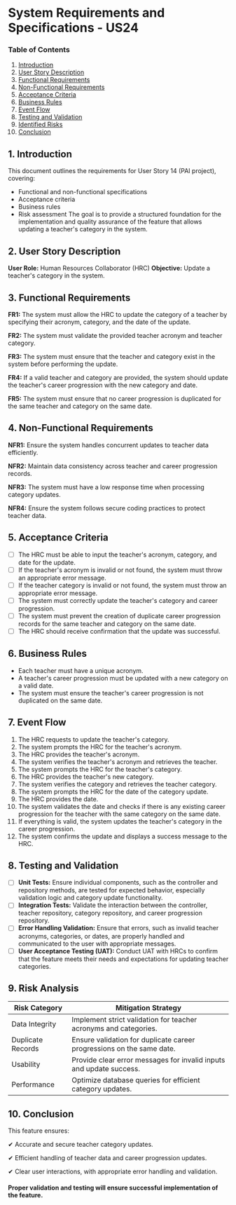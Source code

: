 # System Requirements and Specifications - US24 #

### Table of Contents

1. [Introduction](#1-introduction)
2. [User Story Description](#2-user-story-description)
3. [Functional Requirements](#3-functional-requirements)
4. [Non-Functional Requirements](#4-non-functional-requirements)
5. [Acceptance Criteria](#5-acceptance-criteria)
6. [Business Rules](#6-business-rules)
7. [Event Flow](#7-event-flow)
8. [Testing and Validation](#8-testing-and-validation)
9. [Identified Risks](#9-risk-analysis)
10. [Conclusion](#10-conclusion)

## 1. Introduction
This document outlines the requirements for User Story 14 (PAI project), covering:
- Functional and non-functional specifications
- Acceptance criteria
- Business rules
- Risk assessment
  The goal is to provide a structured foundation for the implementation and quality assurance of the feature that allows updating a teacher's category in the system.

## 2. User Story Description
**User Role:** Human Resources Collaborator (HRC)
**Objective:** Update a teacher's category in the system.

## 3. Functional Requirements
**FR1:** The system must allow the HRC to update the category of a teacher by specifying their acronym, category, and the date of the update.

**FR2:** The system must validate the provided teacher acronym and teacher category.

**FR3:** The system must ensure that the teacher and category exist in the system before performing the update.

**FR4:** If a valid teacher and category are provided, the system should update the teacher's career progression with the new category and date.

**FR5:** The system must ensure that no career progression is duplicated for the same teacher and category on the same date.

## 4. Non-Functional Requirements
**NFR1:** Ensure the system handles concurrent updates to teacher data efficiently. 

**NFR2:** Maintain data consistency across teacher and career progression records.

**NFR3:** The system must have a low response time when processing category updates.

**NFR4:** Ensure the system follows secure coding practices to protect teacher data.

## 5. Acceptance Criteria
- [ ] The HRC must be able to input the teacher's acronym, category, and date for the update.
- [ ] If the teacher's acronym is invalid or not found, the system must throw an appropriate error message.
- [ ] If the teacher category is invalid or not found, the system must throw an appropriate error message.
- [ ] The system must correctly update the teacher's category and career progression.
- [ ] The system must prevent the creation of duplicate career progression records for the same teacher and category on the same date.
- [ ] The HRC should receive confirmation that the update was successful.

## 6. Business Rules
- Each teacher must have a unique acronym.
- A teacher's career progression must be updated with a new category on a valid date.
- The system must ensure the teacher's career progression is not duplicated on the same date.

## 7. Event Flow
1. The HRC requests to update the teacher's category.
2. The system prompts the HRC for the teacher's acronym. 
3. The HRC provides the teacher's acronym. 
4. The system verifies the teacher's acronym and retrieves the teacher. 
5. The system prompts the HRC for the teacher's category. 
6. The HRC provides the teacher's new category. 
7. The system verifies the category and retrieves the teacher category. 
8. The system prompts the HRC for the date of the category update. 
9. The HRC provides the date. 
10. The system validates the date and checks if there is any existing career progression for the teacher with the same category on the same date. 
11. If everything is valid, the system updates the teacher's category in the career progression. 
12. The system confirms the update and displays a success message to the HRC.

## 8. Testing and Validation
- [ ] **Unit Tests:** Ensure individual components, such as the controller and repository methods, are tested for expected behavior, especially validation logic and category update functionality.
- [ ] **Integration Tests:** Validate the interaction between the controller, teacher repository, category repository, and career progression repository.
- [ ] **Error Handling Validation:** Ensure that errors, such as invalid teacher acronyms, categories, or dates, are properly handled and communicated to the user with appropriate messages.
- [ ] **User Acceptance Testing (UAT):** Conduct UAT with HRCs to confirm that the feature meets their needs and expectations for updating teacher categories.

## 9. Risk Analysis
| Risk Category  | Mitigation Strategy                     |  
|---------------|-----------------------------------------|  
| Data Integrity | Implement strict validation for teacher acronyms and categories. |  
| Duplicate Records   | Ensure validation for duplicate career progressions on the same date.|  
| Usability   | Provide clear error messages for invalid inputs and update success.   |  
| Performance  | Optimize database queries for efficient category updates. |  


## 10. Conclusion
This feature ensures:

✔ Accurate and secure teacher category updates.

✔ Efficient handling of teacher data and career progression updates.

✔ Clear user interactions, with appropriate error handling and validation.

#### Proper validation and testing will ensure successful implementation of the feature.